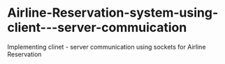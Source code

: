 # Airline-Reservation-system-using-client---server-commuication
Implementing clinet - server communication using sockets for Airline Reservation
